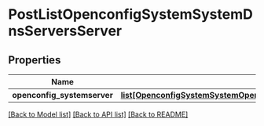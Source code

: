 # PostListOpenconfigSystemSystemDnsServersServer

## Properties
Name | Type | Description | Notes
------------ | ------------- | ------------- | -------------
**openconfig_systemserver** | [**list[OpenconfigSystemSystemOpenconfigsystemsystemDnsServersServer]**](OpenconfigSystemSystemOpenconfigsystemsystemDnsServersServer.md) |  | [optional] 

[[Back to Model list]](../README.md#documentation-for-models) [[Back to API list]](../README.md#documentation-for-api-endpoints) [[Back to README]](../README.md)


